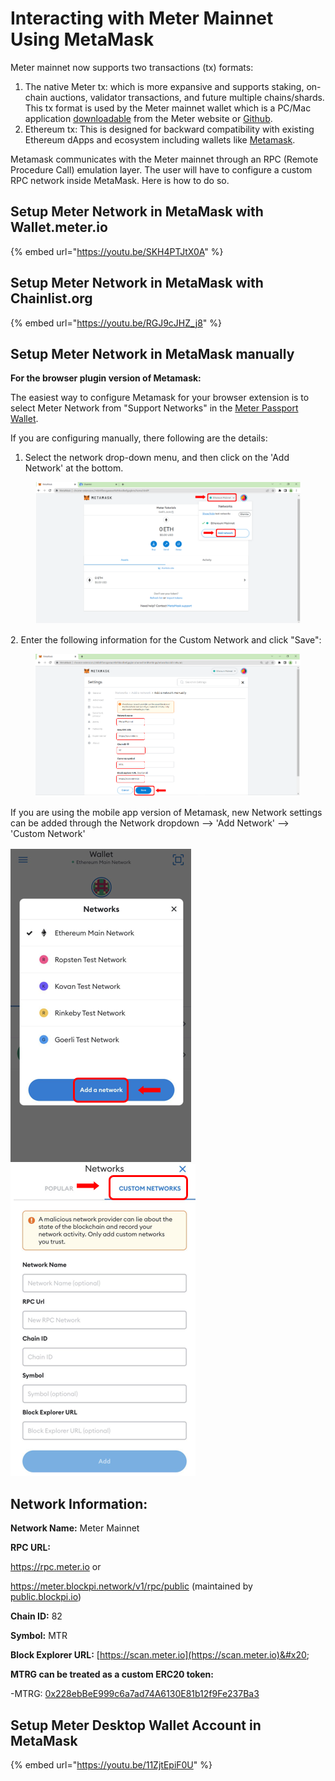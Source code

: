 # Interacting with Meter Mainnet Using MetaMask

Meter mainnet now supports two transactions (tx) formats:&#x20;

1. The native Meter tx: which is more expansive and supports staking, on-chain auctions, validator transactions, and future multiple chains/shards. This tx format is used by the Meter mainnet wallet which is a PC/Mac application [downloadable](https://www.meter.io/wallets/) from the Meter website or [Github](https://github.com/meterio/meter-wallet).&#x20;
2. Ethereum tx: This is designed for backward compatibility with existing Ethereum dApps and ecosystem including wallets like [Metamask](https://metamask.io/).

Metamask communicates with the Meter mainnet through an RPC (Remote Procedure Call) emulation layer.  The user will have to configure a custom RPC network inside MetaMask. Here is how to do so.

## Setup Meter Network in MetaMask with Wallet.meter.io

{% embed url="https://youtu.be/SKH4PTJtX0A" %}

## Setup Meter Network in MetaMask with **Chainlist.org**

{% embed url="https://youtu.be/RGJ9cJHZ_j8" %}

## Setup Meter Network in MetaMask **manually**

**For the browser plugin version of Metamask:**

The easiest way to configure Metamask for your browser extension is to select Meter Network from "Support Networks" in the [Meter Passport Wallet](https://wallet.meter.io).

If you are configuring manually, there following are the details:

1. Select the network drop-down menu, and then click on the 'Add Network' at the bottom.

<figure><img src="../.gitbook/assets/image (2) (1).png" alt=""><figcaption></figcaption></figure>

2\. Enter the following information for the Custom Network and click "Save":

<figure><img src="../.gitbook/assets/image (1) (2).png" alt=""><figcaption></figcaption></figure>

If you are using the mobile app version of Metamask, new Network settings can be added through the Network dropdown --> 'Add Network' --> 'Custom Network'

![](<../.gitbook/assets/image (8).png>)![](<../.gitbook/assets/image (4) (2) (1).png>)

## Network Information:

**Network Name:** Meter Mainnet

**RPC URL:**&#x20;

&#x20;   https://rpc.meter.io or&#x20;

&#x20;   https://meter.blockpi.network/v1/rpc/public (maintained by [public.blockpi.io](https://public.blockpi.io/))

**Chain ID:** 82

**Symbol:** MTR

**Block Explorer URL:** [https://scan.meter.io](https://scan.meter.io)&#x20;

**MTRG can be treated as a custom ERC20 token:**

\-MTRG: [0x228ebBeE999c6a7ad74A6130E81b12f9Fe237Ba3](https://scan.meter.io/address/0x228ebbee999c6a7ad74a6130e81b12f9fe237ba3)

## Setup Meter Desktop Wallet Account in MetaMask

{% embed url="https://youtu.be/11ZjtEpiF0U" %}

